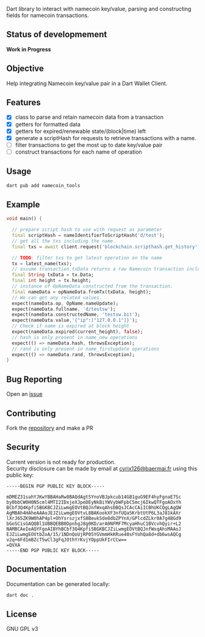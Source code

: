 
Dart library to interact with namecoin key/value, parsing and constructing fields for namecoin transactions.

## Status of developmement

**Work in Progress**

## Objective

Help integrating Namecoin key/value pair in a Dart Wallet Client.

## Features

- [x] class to parse and retain namecoin data from a transaction
- [x] getters for formatted data
- [x] getters for expired/renewable state/(block|time) left
- [x] generate a scriptHash for requests to retrieve transactions with a name.
- [ ] filter transactions to get the most up to date key/value pair 
- [ ] construct transactions for each name of operation

## Usage

```bash
dart pub add namecoin_tools 
```
## Example

```dart
void main() {

  // prepare script hash to use with request as parameter
  final scriptHash = nameIdentifierToScriptHash('d/test');
  // get all the txs including the name.
  final txs = await client.request('blockchain.scripthash.get_history', [scriptHash]);

  // TODO: filter txs to get latest operation on the name
  tx = latest_name(txs);
  // assume transaction.txData returns a raw Namecoin transaction including a name_update operation, and .height returns the block height of the transaction.
  final String txData = tx.Data;
  final int height = tx.height;
  // instance of OpNameData constructed from the transaction.
  final nameData = opNameData.fromTx(txData, height);
  // We can get any related values.
  expect(nameData.op, OpName.nameUpdate);
  expect(nameData.fullname, 'd/testsw');
  expect(nameData.constructedName, 'testsw.bit');
  expect(nameData.value,'{"ip":["127.0.0.1"]}');
  // Check if name is expired at block height
  expect(nameData.expired(current_height), false);
  // hash is only present in name_new operations
  expect(() => nameData.hash, throwsException);
  // rand is only present in name_firstupdate operations
  expect(() => nameData.rand, throwsException);
}
```
## Bug Reporting

Open an [issue](https://github.com/Cyrix126/dart_namecoin_tools/issues)

## Contributing

Fork the [repository](https://github.com/Cyrix126/dart_namecoin_tools) and make a PR

## Security

Current version is not ready for production.  
Security disclosure can be made by email at [cyrix126@baermai.fr](mail:cyrix126@baermail.fr) using this public key:

```
-----BEGIN PGP PUBLIC KEY BLOCK-----

mDMEZ31sahYJKwYBBAHaRw8BAQdAgtSYnoVBJpkcub14GB1guG9EF4hyFgnaE7Sc
by0bbCW0H0N5cml4MTI2IDxjeXJpeDEyNkBiYWVybWFpbC5mcj6IkwQTFgoAOxYh
BCbf3Q4Kpfi5BGKBCJZiLwmgEOVtBQJnfWxqAhsDBQsJCAcCAiICBhUKCQgLAgQW
AgMBAh4HAheAAAoJEJZiLwmgEOVtvL8BAKookXF3nfUQa5KrbtUtP6L3aJ81kAXr
lXrJ65ZK9W0hAP4pl+OhYsrszjxfS8Beuk5de8dbZPYnX/GPlcdZLkr0A7g4BGd9
bGoSCisGAQQBl1UBBQEBB0DpnhgJ8g0KD/arA0NFMF7McyaHhuC1BVcvhQyir+L2
NAMBCAeIeAQYFgoAIBYhBCbf3Q4Kpfi5BGKBCJZiLwmgEOVtBQJnfWxqAhsMAAoJ
EJZiLwmgEOVtbZoA/15/1NDnQoUjRP05YGVmmHkKRue40sFYohQa8d+db6wsAQCg
v2q+6Fd1mBZcT5wCl3gFqJOthYrKvjYOppUkFIrCCw==
=QVXA
-----END PGP PUBLIC KEY BLOCK-----
```
## Documentation


Documentation can be generated locally:
```bash
dart doc .
```
## License

GNU GPL v3
